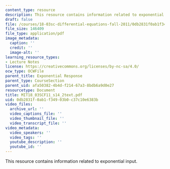 ```yaml
---
content_type: resource
description: This resource contains information related to exponential input.
draft: false
file: /courses/18-03sc-differential-equations-fall-2011/0db2831f0ab1f34903b0c37c10e6383b_MIT18_03SCF11_s14_2text.pdf
file_size: 146409
file_type: application/pdf
image_metadata:
  caption: ''
  credit: ''
  image-alt: ''
learning_resource_types:
- Lecture Notes
license: https://creativecommons.org/licenses/by-nc-sa/4.0/
ocw_type: OCWFile
parent_title: Exponential Response
parent_type: CourseSection
parent_uid: afa50382-4b4d-f214-67a3-8bdb6a9d0e27
resourcetype: Document
title: MIT18_03SCF11_s14_2text.pdf
uid: 0db2831f-0ab1-f349-03b0-c37c10e6383b
video_files:
  archive_url: ''
  video_captions_file: ''
  video_thumbnail_file: ''
  video_transcript_file: ''
video_metadata:
  video_speakers: ''
  video_tags: ''
  youtube_description: ''
  youtube_id: ''
---
```

This resource contains information related to exponential input.